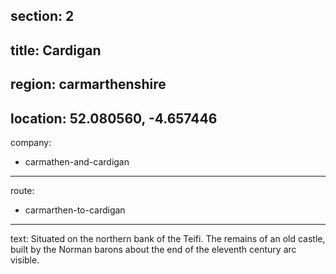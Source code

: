 section: 2
----
title: Cardigan
----
region: carmarthenshire
----
location: 52.080560, -4.657446
----
company:
- carmathen-and-cardigan
----
route:
- carmarthen-to-cardigan
----
text: Situated on the northern bank of the Teifi. The remains of an old castle, built by the Norman barons about the end of the eleventh century arc visible.
